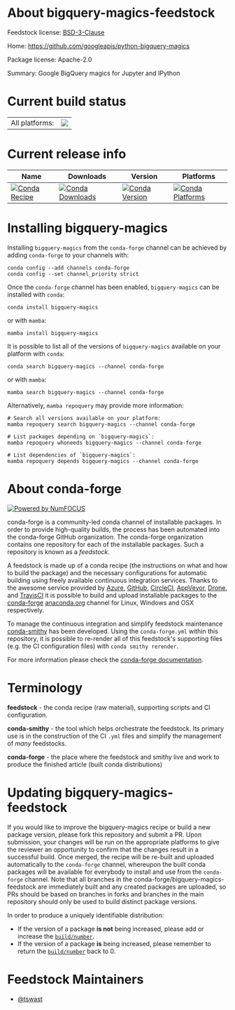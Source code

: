 About bigquery-magics-feedstock
===============================

Feedstock license: [BSD-3-Clause](https://github.com/conda-forge/bigquery-magics-feedstock/blob/main/LICENSE.txt)

Home: https://github.com/googleapis/python-bigquery-magics

Package license: Apache-2.0

Summary: Google BigQuery magics for Jupyter and IPython

Current build status
====================


<table><tr><td>All platforms:</td>
    <td>
      <a href="https://dev.azure.com/conda-forge/feedstock-builds/_build/latest?definitionId=22709&branchName=main">
        <img src="https://dev.azure.com/conda-forge/feedstock-builds/_apis/build/status/bigquery-magics-feedstock?branchName=main">
      </a>
    </td>
  </tr>
</table>

Current release info
====================

| Name | Downloads | Version | Platforms |
| --- | --- | --- | --- |
| [![Conda Recipe](https://img.shields.io/badge/recipe-bigquery--magics-green.svg)](https://anaconda.org/conda-forge/bigquery-magics) | [![Conda Downloads](https://img.shields.io/conda/dn/conda-forge/bigquery-magics.svg)](https://anaconda.org/conda-forge/bigquery-magics) | [![Conda Version](https://img.shields.io/conda/vn/conda-forge/bigquery-magics.svg)](https://anaconda.org/conda-forge/bigquery-magics) | [![Conda Platforms](https://img.shields.io/conda/pn/conda-forge/bigquery-magics.svg)](https://anaconda.org/conda-forge/bigquery-magics) |

Installing bigquery-magics
==========================

Installing `bigquery-magics` from the `conda-forge` channel can be achieved by adding `conda-forge` to your channels with:

```
conda config --add channels conda-forge
conda config --set channel_priority strict
```

Once the `conda-forge` channel has been enabled, `bigquery-magics` can be installed with `conda`:

```
conda install bigquery-magics
```

or with `mamba`:

```
mamba install bigquery-magics
```

It is possible to list all of the versions of `bigquery-magics` available on your platform with `conda`:

```
conda search bigquery-magics --channel conda-forge
```

or with `mamba`:

```
mamba search bigquery-magics --channel conda-forge
```

Alternatively, `mamba repoquery` may provide more information:

```
# Search all versions available on your platform:
mamba repoquery search bigquery-magics --channel conda-forge

# List packages depending on `bigquery-magics`:
mamba repoquery whoneeds bigquery-magics --channel conda-forge

# List dependencies of `bigquery-magics`:
mamba repoquery depends bigquery-magics --channel conda-forge
```


About conda-forge
=================

[![Powered by
NumFOCUS](https://img.shields.io/badge/powered%20by-NumFOCUS-orange.svg?style=flat&colorA=E1523D&colorB=007D8A)](https://numfocus.org)

conda-forge is a community-led conda channel of installable packages.
In order to provide high-quality builds, the process has been automated into the
conda-forge GitHub organization. The conda-forge organization contains one repository
for each of the installable packages. Such a repository is known as a *feedstock*.

A feedstock is made up of a conda recipe (the instructions on what and how to build
the package) and the necessary configurations for automatic building using freely
available continuous integration services. Thanks to the awesome service provided by
[Azure](https://azure.microsoft.com/en-us/services/devops/), [GitHub](https://github.com/),
[CircleCI](https://circleci.com/), [AppVeyor](https://www.appveyor.com/),
[Drone](https://cloud.drone.io/welcome), and [TravisCI](https://travis-ci.com/)
it is possible to build and upload installable packages to the
[conda-forge](https://anaconda.org/conda-forge) [anaconda.org](https://anaconda.org/)
channel for Linux, Windows and OSX respectively.

To manage the continuous integration and simplify feedstock maintenance
[conda-smithy](https://github.com/conda-forge/conda-smithy) has been developed.
Using the ``conda-forge.yml`` within this repository, it is possible to re-render all of
this feedstock's supporting files (e.g. the CI configuration files) with ``conda smithy rerender``.

For more information please check the [conda-forge documentation](https://conda-forge.org/docs/).

Terminology
===========

**feedstock** - the conda recipe (raw material), supporting scripts and CI configuration.

**conda-smithy** - the tool which helps orchestrate the feedstock.
                   Its primary use is in the construction of the CI ``.yml`` files
                   and simplify the management of *many* feedstocks.

**conda-forge** - the place where the feedstock and smithy live and work to
                  produce the finished article (built conda distributions)


Updating bigquery-magics-feedstock
==================================

If you would like to improve the bigquery-magics recipe or build a new
package version, please fork this repository and submit a PR. Upon submission,
your changes will be run on the appropriate platforms to give the reviewer an
opportunity to confirm that the changes result in a successful build. Once
merged, the recipe will be re-built and uploaded automatically to the
`conda-forge` channel, whereupon the built conda packages will be available for
everybody to install and use from the `conda-forge` channel.
Note that all branches in the conda-forge/bigquery-magics-feedstock are
immediately built and any created packages are uploaded, so PRs should be based
on branches in forks and branches in the main repository should only be used to
build distinct package versions.

In order to produce a uniquely identifiable distribution:
 * If the version of a package **is not** being increased, please add or increase
   the [``build/number``](https://docs.conda.io/projects/conda-build/en/latest/resources/define-metadata.html#build-number-and-string).
 * If the version of a package **is** being increased, please remember to return
   the [``build/number``](https://docs.conda.io/projects/conda-build/en/latest/resources/define-metadata.html#build-number-and-string)
   back to 0.

Feedstock Maintainers
=====================

* [@tswast](https://github.com/tswast/)

